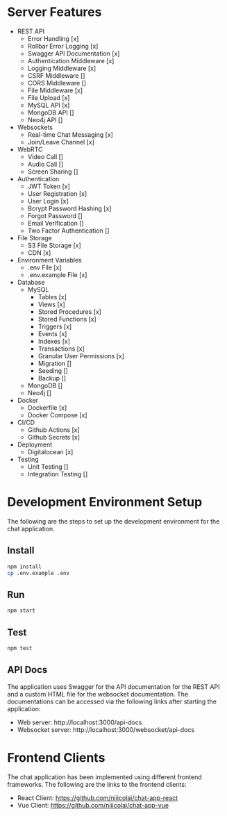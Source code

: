 # Server Features
- REST API
    - Error Handling [x]
    - Rollbar Error Logging [x]
    - Swagger API Documentation [x]
    - Authentication Middleware [x]
    - Logging Middleware [x]
    - CSRF Middleware []
    - CORS Middleware []
    - File Middleware [x]
    - File Upload [x]
    - MySQL API [x]
    - MongoDB API []
    - Neo4j API []
- Websockets
    - Real-time Chat Messaging [x]
    - Join/Leave Channel [x]
- WebRTC
    - Video Call []
    - Audio Call []
    - Screen Sharing []
- Authentication
    - JWT Token [x]
    - User Registration [x]
    - User Login [x]
    - Bcrypt Password Hashing [x]
    - Forgot Password []
    - Email Verification []
    - Two Factor Authentication []
- File Storage
    - S3 File Storage [x]
    - CDN [x]
- Environment Variables
    - .env File [x]
    - .env.example File [x]
- Database
    - MySQL
        - Tables [x]
        - Views [x]
        - Stored Procedures [x]
        - Stored Functions [x]
        - Triggers [x]
        - Events [x]
        - Indexes [x]
        - Transactions [x]
        - Granular User Permissions [x]
        - Migration []
        - Seeding []
        - Backup []
    - MongoDB []
    - Neo4j []
- Docker
    - Dockerfile [x]
    - Docker Compose [x]
- CI/CD
    - Github Actions [x]
    - Github Secrets [x]
- Deployment
    - Digitalocean [x]
- Testing
    - Unit Testing []
    - Integration Testing []


# Development Environment Setup
The following are the steps to set up the development environment for the chat application.

## Install
```bash
npm install
cp .env.example .env
```

## Run
```bash
npm start
```

## Test
```bash
npm test
```

## API Docs
The application uses Swagger for the API documentation for the REST API and a custom HTML file for the websocket documentation. The documentations can be accessed via the following links after starting the application:
- Web server: http://localhost:3000/api-docs
- Websocket server: http://localhost:3000/websocket/api-docs

# Frontend Clients
The chat application has been implemented using different frontend frameworks. The following are the links to the frontend clients:
- React Client: https://github.com/niiicolai/chat-app-react
- Vue Client: https://github.com/niiicolai/chat-app-vue
